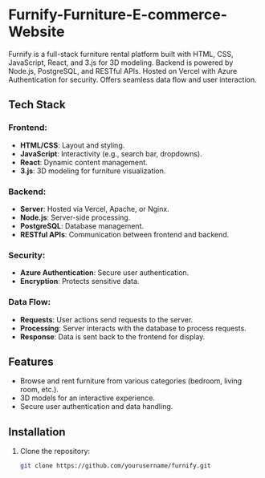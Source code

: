 # Furnify-Furniture-E-commerce-Website
Furnify is a full-stack furniture rental platform built with HTML, CSS, JavaScript, React, and 3.js for 3D modeling. Backend is powered by Node.js, PostgreSQL, and RESTful APIs. Hosted on Vercel with Azure Authentication for security. Offers seamless data flow and user interaction.

## Tech Stack

### Frontend:
- **HTML/CSS**: Layout and styling.
- **JavaScript**: Interactivity (e.g., search bar, dropdowns).
- **React**: Dynamic content management.
- **3.js**: 3D modeling for furniture visualization.

### Backend:
- **Server**: Hosted via Vercel, Apache, or Nginx.
- **Node.js**: Server-side processing.
- **PostgreSQL**: Database management.
- **RESTful APIs**: Communication between frontend and backend.

### Security:
- **Azure Authentication**: Secure user authentication.
- **Encryption**: Protects sensitive data.

### Data Flow:
- **Requests**: User actions send requests to the server.
- **Processing**: Server interacts with the database to process requests.
- **Response**: Data is sent back to the frontend for display.

## Features
- Browse and rent furniture from various categories (bedroom, living room, etc.).
- 3D models for an interactive experience.
- Secure user authentication and data handling.

## Installation
1. Clone the repository:
   ```bash
   git clone https://github.com/yourusername/furnify.git
